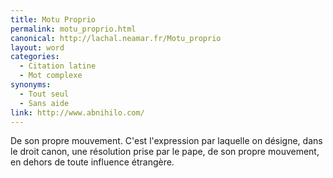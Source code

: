 ```yaml
---
title: Motu Proprio
permalink: motu_proprio.html
canonical: http://lachal.neamar.fr/Motu_proprio
layout: word
categories:
  - Citation latine
  - Mot complexe
synonyms:
  - Tout seul
  - Sans aide
link: http://www.abnihilo.com/
---
```


De son propre mouvement.
C'est l'expression par laquelle on désigne, dans le droit canon, une résolution prise par le pape, de son propre mouvement, en dehors de toute influence étrangère.

